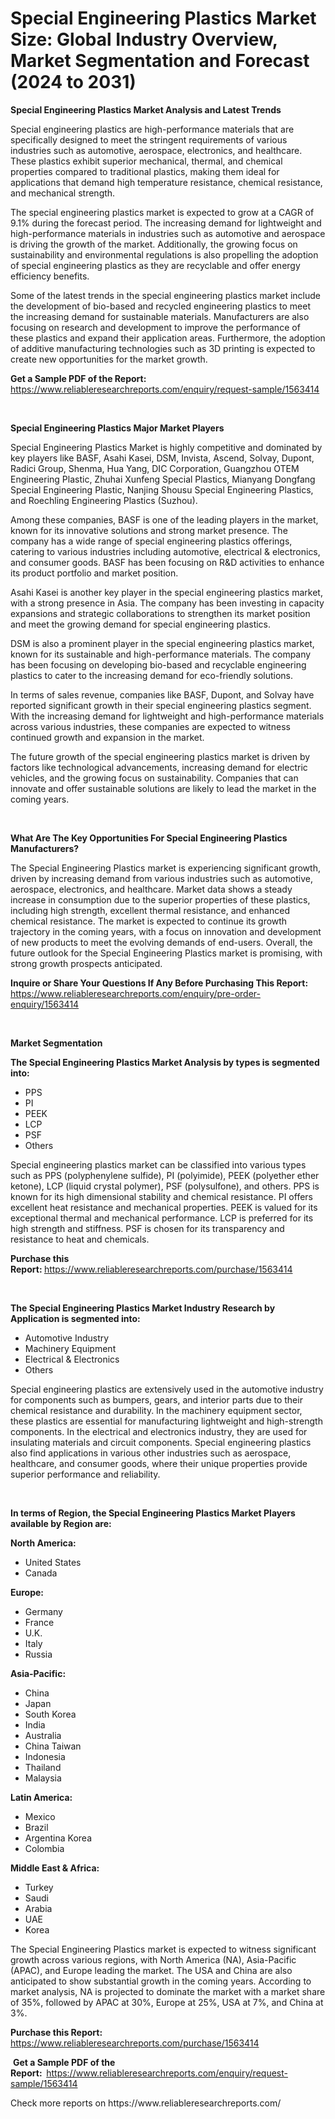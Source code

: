 <p><h1>Special Engineering Plastics Market Size: Global Industry Overview, Market Segmentation and Forecast (2024 to 2031)</h1></p><p><strong>Special Engineering Plastics Market Analysis and Latest Trends</strong></p>
<p><p>Special engineering plastics are high-performance materials that are specifically designed to meet the stringent requirements of various industries such as automotive, aerospace, electronics, and healthcare. These plastics exhibit superior mechanical, thermal, and chemical properties compared to traditional plastics, making them ideal for applications that demand high temperature resistance, chemical resistance, and mechanical strength.</p><p>The special engineering plastics market is expected to grow at a CAGR of 9.1% during the forecast period. The increasing demand for lightweight and high-performance materials in industries such as automotive and aerospace is driving the growth of the market. Additionally, the growing focus on sustainability and environmental regulations is also propelling the adoption of special engineering plastics as they are recyclable and offer energy efficiency benefits.</p><p>Some of the latest trends in the special engineering plastics market include the development of bio-based and recycled engineering plastics to meet the increasing demand for sustainable materials. Manufacturers are also focusing on research and development to improve the performance of these plastics and expand their application areas. Furthermore, the adoption of additive manufacturing technologies such as 3D printing is expected to create new opportunities for the market growth.</p></p>
<p><strong>Get a Sample PDF of the Report:&nbsp;</strong> <a href="https://www.reliableresearchreports.com/enquiry/request-sample/1563414">https://www.reliableresearchreports.com/enquiry/request-sample/1563414</a></p>
<p>&nbsp;</p>
<p><strong>Special Engineering Plastics Major Market Players</strong></p>
<p><p>Special Engineering Plastics Market is highly competitive and dominated by key players like BASF, Asahi Kasei, DSM, Invista, Ascend, Solvay, Dupont, Radici Group, Shenma, Hua Yang, DIC Corporation, Guangzhou OTEM Engineering Plastic, Zhuhai Xunfeng Special Plastics, Mianyang Dongfang Special Engineering Plastic, Nanjing Shousu Special Engineering Plastics, and Roechling Engineering Plastics (Suzhou).</p><p>Among these companies, BASF is one of the leading players in the market, known for its innovative solutions and strong market presence. The company has a wide range of special engineering plastics offerings, catering to various industries including automotive, electrical & electronics, and consumer goods. BASF has been focusing on R&D activities to enhance its product portfolio and market position.</p><p>Asahi Kasei is another key player in the special engineering plastics market, with a strong presence in Asia. The company has been investing in capacity expansions and strategic collaborations to strengthen its market position and meet the growing demand for special engineering plastics.</p><p>DSM is also a prominent player in the special engineering plastics market, known for its sustainable and high-performance materials. The company has been focusing on developing bio-based and recyclable engineering plastics to cater to the increasing demand for eco-friendly solutions.</p><p>In terms of sales revenue, companies like BASF, Dupont, and Solvay have reported significant growth in their special engineering plastics segment. With the increasing demand for lightweight and high-performance materials across various industries, these companies are expected to witness continued growth and expansion in the market.</p><p>The future growth of the special engineering plastics market is driven by factors like technological advancements, increasing demand for electric vehicles, and the growing focus on sustainability. Companies that can innovate and offer sustainable solutions are likely to lead the market in the coming years.</p></p>
<p>&nbsp;</p>
<p><strong>What Are The Key Opportunities For Special Engineering Plastics Manufacturers?</strong></p>
<p><p>The Special Engineering Plastics market is experiencing significant growth, driven by increasing demand from various industries such as automotive, aerospace, electronics, and healthcare. Market data shows a steady increase in consumption due to the superior properties of these plastics, including high strength, excellent thermal resistance, and enhanced chemical resistance. The market is expected to continue its growth trajectory in the coming years, with a focus on innovation and development of new products to meet the evolving demands of end-users. Overall, the future outlook for the Special Engineering Plastics market is promising, with strong growth prospects anticipated.</p></p>
<p><strong>Inquire or Share Your Questions If Any Before Purchasing This Report:</strong> <a href="https://www.reliableresearchreports.com/enquiry/pre-order-enquiry/1563414">https://www.reliableresearchreports.com/enquiry/pre-order-enquiry/1563414</a></p>
<p>&nbsp;</p>
<p><strong>Market Segmentation</strong></p>
<p><strong>The Special Engineering Plastics Market Analysis by types is segmented into:</strong></p>
<p><ul><li>PPS</li><li>PI</li><li>PEEK</li><li>LCP</li><li>PSF</li><li>Others</li></ul></p>
<p><p>Special engineering plastics market can be classified into various types such as PPS (polyphenylene sulfide), PI (polyimide), PEEK (polyether ether ketone), LCP (liquid crystal polymer), PSF (polysulfone), and others. PPS is known for its high dimensional stability and chemical resistance. PI offers excellent heat resistance and mechanical properties. PEEK is valued for its exceptional thermal and mechanical performance. LCP is preferred for its high strength and stiffness. PSF is chosen for its transparency and resistance to heat and chemicals.</p></p>
<p><strong>Purchase this Report:&nbsp;</strong><a href="https://www.reliableresearchreports.com/purchase/1563414">https://www.reliableresearchreports.com/purchase/1563414</a></p>
<p>&nbsp;</p>
<p><strong>The Special Engineering Plastics Market Industry Research by Application is segmented into:</strong></p>
<p><ul><li>Automotive Industry</li><li>Machinery Equipment</li><li>Electrical & Electronics</li><li>Others</li></ul></p>
<p><p>Special engineering plastics are extensively used in the automotive industry for components such as bumpers, gears, and interior parts due to their chemical resistance and durability. In the machinery equipment sector, these plastics are essential for manufacturing lightweight and high-strength components. In the electrical and electronics industry, they are used for insulating materials and circuit components. Special engineering plastics also find applications in various other industries such as aerospace, healthcare, and consumer goods, where their unique properties provide superior performance and reliability.</p></p>
<p>&nbsp;</p>
<p><strong>In terms of Region, the Special Engineering Plastics Market Players available by Region are:</strong></p>
<p>
    <p> <strong> North America: </strong>
        <ul>
            <li>United States</li>
            <li>Canada</li>
        </ul>
        </p> 
    <p> <strong> Europe: </strong>
        <ul>
            <li>Germany</li>
            <li>France</li>
            <li>U.K.</li>
            <li>Italy</li>
            <li>Russia</li>
        </ul>
        </p> 
    <p> <strong> Asia-Pacific: </strong>
        <ul>
            <li>China</li>
            <li>Japan</li>
            <li>South Korea</li>
            <li>India</li>
            <li>Australia</li>
            <li>China Taiwan</li>
            <li>Indonesia</li>
            <li>Thailand</li>
            <li>Malaysia</li>
        </ul>
        </p> 
    <p> <strong> Latin America: </strong>
        <ul>
            <li>Mexico</li>
            <li>Brazil</li>
            <li>Argentina Korea</li>
            <li>Colombia</li>
        </ul>
        </p> 
    <p> <strong> Middle East & Africa: </strong>
        <ul>
            <li>Turkey</li>
            <li>Saudi</li>
            <li>Arabia</li>
            <li>UAE</li>
            <li>Korea</li>
        </ul>
    </p>
    </p>
<p><p>The Special Engineering Plastics market is expected to witness significant growth across various regions, with North America (NA), Asia-Pacific (APAC), and Europe leading the market. The USA and China are also anticipated to show substantial growth in the coming years. According to market analysis, NA is projected to dominate the market with a market share of 35%, followed by APAC at 30%, Europe at 25%, USA at 7%, and China at 3%.</p></p>
<p><strong>Purchase this Report: </strong><a href="https://www.reliableresearchreports.com/purchase/1563414">https://www.reliableresearchreports.com/purchase/1563414</a></p>
<p>&nbsp;<strong>Get a Sample PDF of the Report:&nbsp;&nbsp;</strong><a href="https://www.reliableresearchreports.com/enquiry/request-sample/1563414">https://www.reliableresearchreports.com/enquiry/request-sample/1563414</a></p>
<p><strong></strong></p>
<p>Check more reports on https://www.reliableresearchreports.com/</p>